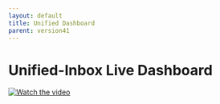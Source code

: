 ```yaml
---
layout: default
title: Unified Dashboard
parent: version41
---
```


# Unified-Inbox Live Dashboard

[![Watch the video](https://img.youtube.com/vi/-HVVNJyv0kE/hqdefault.jpg)](https://youtu.be/-HVVNJyv0kE)